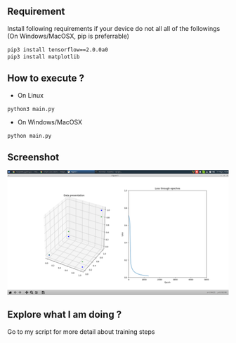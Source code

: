 ## Requirement
Install following requirements if your device do not all all of the followings
(On Windows/MacOSX, pip is preferrable)
```
pip3 install tensorflow==2.0.0a0
pip3 install matplotlib
```

## How to execute ?
- On Linux
```
python3 main.py
```
- On Windows/MacOSX

```
python main.py
```
## Screenshot
![screenshot](./screenshot.png)

## Explore what I am doing ?
Go to my script for more detail about training steps
